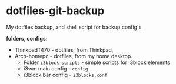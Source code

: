 # dotfiles-git-backup
My dotfiles backup, and shell script for backup config's.

**folders, configs:**
- ThinkpadT470 - dotfiles, from Thinkpad, 
- Arch-homepc - dotfiles, from my home desktop.
    - Folder `i3block-scripts` - simple scripts for i3block elements
    - i3wm main config - `config`
    - i3block bar config - `i3blocks.conf`

